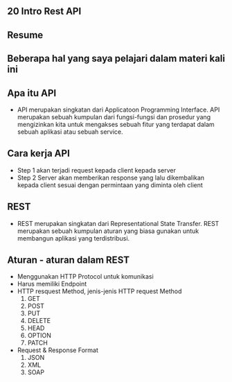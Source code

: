 ## 20 Intro Rest API
## Resume
## Beberapa hal yang saya pelajari dalam materi kali ini
## Apa itu API 
- API merupakan singkatan dari Applicatoon Programming Interface. API merupakan sebuah kumpulan dari fungsi-fungsi dan prosedur yang mengizinkan kita untuk mengakses sebuah fitur yang terdapat dalam sebuah aplikasi atau sebuah service.

## Cara kerja API
- Step 1 akan terjadi request kepada client kepada server
- Step 2 Server akan memberikan response yang lalu dikembalikan kepada client sesuai dengan permintaan yang diminta oleh client 

## REST
- REST merupakan singkatan dari Representational State Transfer. REST merupakan sebuah kumpulan aturan yang biasa gunakan untuk membangun aplikasi yang terdistribusi.

## Aturan - aturan dalam REST
- Menggunakan HTTP Protocol untuk komunikasi
- Harus memiliki Endpoint
- HTTP resquest Method, jenis-jenis HTTP request Method 
    1. GET
    2. POST
    3. PUT
    4. DELETE
    5. HEAD
    6. OPTION
    7. PATCH
- Request & Response Format 
    1. JSON
    2. XML
    3. SOAP